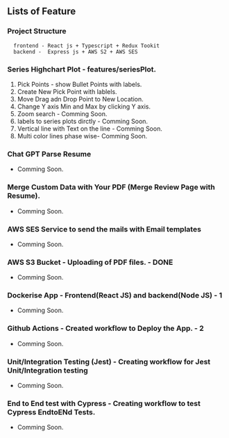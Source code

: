 ## Lists of Feature
  ### Project Structure
      frontend - React js + Typescript + Redux Tookit
      backend -  Express js + AWS S2 + AWS SES
 ### Series Highchart Plot - features/seriesPlot.
   1. Pick Points - show Bullet Points with labels.
   2. Create New Pick Point with lablels.
   3. Move Drag adn Drop Point to New Location.
   4. Change Y axis Min and Max by clicking Y axis.
   5. Zoom search - Comming Soon.
   6. labels to series plots dirctly - Comming Soon.
   7. Vertical line with Text on the line - Comming Soon.
   8. Multi color lines phase wise- Comming Soon.
 ### Chat GPT Parse Resume
 - Comming Soon.
 ### Merge Custom Data with Your PDF (Merge Review Page with Resume).
 - Comming Soon.
 ### AWS SES Service to send the mails with Email templates
  - Comming Soon.
 ### AWS S3 Bucket - Uploading of PDF files. - DONE
  - Comming Soon.
 ### Dockerise App - Frontend(React JS) and backend(Node JS) - 1
  - Comming Soon.
 ### Github Actions  - Created workflow to Deploy the App. -  2
  - Comming Soon.
 ### Unit/Integration Testing (Jest) - Creating workflow for Jest Unit/Integration testing 
  - Comming Soon.
 ### End to End test with Cypress - Creating workflow to test Cypress EndtoENd Tests.
  - Comming Soon.
  
  

  


  


